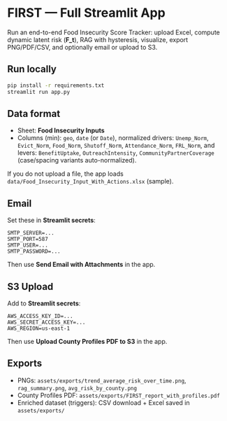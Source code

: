 
# FIRST — Full Streamlit App

Run an end-to-end Food Insecurity Score Tracker: upload Excel, compute dynamic latent risk (**F_t**), RAG with hysteresis,
visualize, export PNG/PDF/CSV, and optionally email or upload to S3.

## Run locally
```bash
pip install -r requirements.txt
streamlit run app.py
```

## Data format
- Sheet: **Food Insecurity Inputs**
- Columns (min): `geo`, `date` (or `Date`), normalized drivers: `Unemp_Norm`, `Evict_Norm`, `Food_Norm`, `Shutoff_Norm`, `Attendance_Norm`, `FRL_Norm`,
  and levers: `BenefitUptake`, `OutreachIntensity`, `CommunityPartnerCoverage` (case/spacing variants auto-normalized).

If you do not upload a file, the app loads `data/Food_Insecurity_Input_With_Actions.xlsx` (sample).

## Email
Set these in **Streamlit secrets**:
```
SMTP_SERVER=...
SMTP_PORT=587
SMTP_USER=...
SMTP_PASSWORD=...
```
Then use **Send Email with Attachments** in the app.

## S3 Upload
Add to **Streamlit secrets**:
```
AWS_ACCESS_KEY_ID=...
AWS_SECRET_ACCESS_KEY=...
AWS_REGION=us-east-1
```
Then use **Upload County Profiles PDF to S3** in the app.

## Exports
- PNGs: `assets/exports/trend_average_risk_over_time.png`, `rag_summary.png`, `avg_risk_by_county.png`
- County Profiles PDF: `assets/exports/FIRST_report_with_profiles.pdf`
- Enriched dataset (triggers): CSV download + Excel saved in `assets/exports/`

